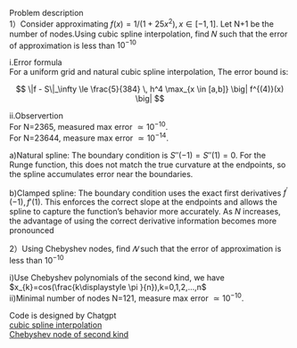 Problem description  
1）Consider approximating $f(x)=1/(1+25x^{2}),x\in [-1,1].$ Let N+1 be the number of nodes.Using cubic spline interpolation, find 𝑁 such that the error of approximation is less than $10^{-10}$

i.Error formula  
For a uniform grid and natural cubic spline interpolation, The error bound is:

$$
\|f - S\|_\infty \le \frac{5}{384} \, h^4 \max_{x \in [a,b]} \big| f^{(4)}(x) \big|
$$  

ii.Observertion  
For N=2365, measured max error $\simeq 10^{-10}$.  
For N=23644, measure max error $\simeq 10^{-14}.$  


a)Natural spline: The boundary condition is $S{''}(-1)=S{''}(1)=0.$ For the Runge function, this does not match the true curvature at the endpoints, so the spline accumulates error near the boundaries.  

b)Clamped spline: The boundary condition uses the exact first derivatives $f^{'}(-1),f'(1).$ This enforces the correct slope at the endpoints and allows the spline to capture the function’s behavior more accurately. As $N$ increases, the advantage of using the correct derivative information becomes more pronounced


2）Using Chebyshev nodes, find $𝑁$ such that the error of approximation is less than $10^{-10}$  

i)Use Chebyshev polynomials of the second kind, we have $x_{k}=cos(\frac{k\displaystyle \pi }{n}),k=0,1,2,...,n$  
ii)Minimal number of nodes N=121, measure max error $\simeq 10^{-10}$.  


Code is designed by Chatgpt  
[cubic spline interpolation](https://github.com/alexwei0408/ISC/blob/main/week2/cubicSpline.py)  
[Chebyshev node of second kind](https://github.com/alexwei0408/ISC/blob/main/week2/Chebysehv.py)
